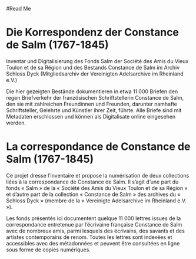 #Read Me

Die Korrespondenz der Constance de Salm (1767-1845)
=

Inventar und Digitalisierung des Fonds Salm der Société des Amis du Vieux Toulon et de sa Région und des Bestands Constance de Salm im Archiv Schloss Dyck (Mitgliedsarchiv der Vereinigten Adelsarchive im Rheinland e.V.)


Die hier gezeigten Bestände dokumentieren in etwa 11.000 Briefen den regen Briefverkehr der französischen Schriftstellerin Constance de Salm, den sie mit zahlreichen Freundinnen und Freunden, darunter namhafte Schriftsteller, Gelehrte und Künstler ihrer Zeit, führte. Alle Briefe sind mit Metadaten erschlossen und können als Digitalisate online eingesehen werden.


La correspondance de Constance de Salm (1767-1845)
=

Ce projet dresse l’inventaire et propose la numérisation de deux collections liées à la correspondance de Constance de Salm. Il s’agit d’une part du fonds « Salm » de la « Société des Amis du Vieux Toulon et de sa Région » et d’autre part de la collection « Constance de Salm » des archives du « Schloss Dyck » (membre de la « Vereinigte Adelsarchive im Rheinland e.V. »).

Les fonds présentés ici documentent quelque 11 000 lettres issues de la correspondance entretenue par l’écrivaine française Constance de Salm avec de nombreux amis, parmi lesquels des écrivains, des savants et des artistes contemporains de renom. Toutes les lettres sont indexées et accessibles avec des métadonnées et peuvent être consultées en ligne sous forme de copies numériques.
